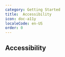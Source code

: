 ```yaml
---
category: Getting Started
title:  Accessibility
icon: doc-a11y
localeCode: en-US
order: 0
---
```


## Accessibility
